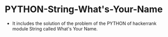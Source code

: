 # PYTHON-String-What's-Your-Name
- It includes the solution of the problem of the PYTHON of hackerrank module String called What's Your Name.
